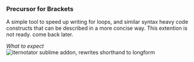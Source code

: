 ### Precursor for Brackets
A simple tool to speed up writing for loops, and similar syntax heavy code constructs that can be described in a more concise way. This extention is not ready. come back later.  
  
*What to expect*  
![iternotator sublime addon, rewrites shorthand to longform](http://t.co/FVNkTg4EhK)
